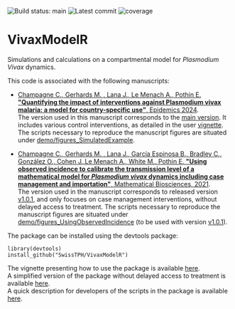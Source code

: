 ![Build status: main](https://img.shields.io/github/actions/workflow/status/SwissTPH/VivaxModelR/r.yml?branch=main&style=flat-square)
![Latest commit](https://img.shields.io/github/last-commit/SwissTPH/VivaxModelR/main?style=flat-square)
![coverage](https://img.shields.io/endpoint?url=https://gist.githubusercontent.com/clchampag/691fea8285290758f43b48ce17806edd/raw/vivax_sto.json)

# VivaxModelR

Simulations and calculations on a compartmental model for *Plasmodium Vivax* dynamics.

This code is associated with the following manuscripts:

- [Champagne C., Gerhards M. , Lana J., Le Menach A., Pothin E.  **"Quantifying the impact of interventions against Plasmodium vivax malaria: a model for country-specific use"**, Epidemics 2024](https://doi.org/10.1016/j.epidem.2024.100747).  
The version used in this manuscript corresponds to the [main version](https://github.com/SwissTPH/VivaxModelR). It includes various control interventions, as detailed in the user [vignette](https://swisstph.github.io/VivaxModelR/articles/vivaxmodelr_delay.html). The scripts necessary to reproduce the manuscript figures are situated under [demo/figures_SimulatedExample](https://github.com/SwissTPH/VivaxModelR/tree/main/demo/figures_SimulatedExample). 

- [Champagne C., Gerhards M. , Lana J., García Espinosa B., Bradley C., González O., Cohen J.,Le Menach A., White M., Pothin E.  **"Using observed incidence to calibrate the transmission level of a mathematical model for *Plasmodium vivax* dynamics including case management and importation"**, Mathematical Biosciences, 2021](https://www.sciencedirect.com/science/article/pii/S0025556421001541).  
The version used in the manuscript corresponds to released version [v1.0.1](https://github.com/SwissTPH/VivaxModelR/tree/v1.0.1), and only focuses on case management interventions, without delayed access to treatment. The scripts necessary to reproduce the manuscript figures are situated under [demo/figures_UsingObservedIncidence](https://github.com/SwissTPH/VivaxModelR/tree/main/demo/figures_UsingObservedIncidence) (to be used with version [v1.0.1](https://github.com/SwissTPH/VivaxModelR/tree/v1.0.1)).  



The package can be installed using the devtools package:  

```{r}
library(devtools)  
install_github("SwissTPH/VivaxModelR")
```

The vignette presenting how to use the package is available [here](https://swisstph.github.io/VivaxModelR/articles/vivaxmodelr_delay.html).  
A simplified version of the package without delayed access to treatment is available [here](https://swisstph.github.io/VivaxModelR/articles/vivaxmodelr.html).  
A quick description for developers of the scripts in the package is available [here](https://swisstph.github.io/VivaxModelR/articles/vivaxmodelr_dev_doc.html).


